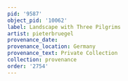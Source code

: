 ```yaml
---
pid: '9587'
object_pid: '10062'
label: Landscape with Three Pilgrims
artist: pieterbruegel
provenance_date:
provenance_location: Germany
provenance_text: Private Collection
collection: provenance
order: '2754'
---
```

